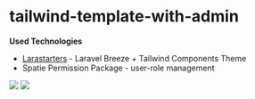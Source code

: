 # tailwind-template-with-admin

**Used Technologies**

- [Larastarters](https://github.com/LaravelDaily/Larastarters) - Laravel Breeze + Tailwind Components Theme
- Spatie Permission Package - user-role management
<img src="https://github.com/RustamjonUsmonov/tailwind-template-with-admin/tree/main/public/image/12.jpg">
<img src="https://github.com/RustamjonUsmonov/tailwind-template-with-admin/tree/main/public/image/24.jpg">
